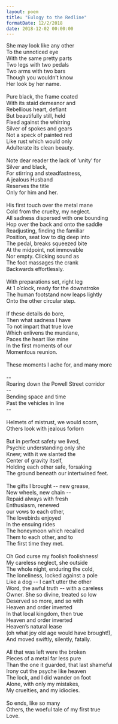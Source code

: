 ```yaml
---
layout: poem
title: "Eulogy to the Redline"
formatDate: 12/2/2018
date: 2018-12-02 00:00:00
---
```

She may look like any other<br>
To the unnoticed eye<br>
With the same pretty parts<br>
Two legs with two pedals<br>
Two arms with two bars<br>
Though you wouldn’t know<br>
Her look by her name.<br>
<br>
Pure black, the frame coated<br>
With its staid demeanor and<br>
Rebellious heart, defiant<br>
But beautifully still, held<br>
Fixed against the whirring<br>
Silver of spokes and gears<br>
Not a speck of painted red<br>
Like rust which would only<br>
Adulterate its clean beauty.<br>
<br>
Note dear reader the lack of ‘unity’ for<br>
Silver and black,<br>
For stirring and steadfastness,<br>
A jealous Husband<br>
Reserves the title<br>
Only for him and her.<br>
<br>
His first touch over the metal mane<br>
Cold from the cruelty, my neglect.<br>
All sadness dispersed with one bounding<br>
Hop over the back and onto the saddle<br>
Readjusting, finding the familiar<br>
Position, seat low to dig deep into<br>
The pedal, breaks squeezed bite<br>
At the midpoint, not immovable<br>
Nor empty.  Clicking sound as<br>
The foot massages the crank<br>
Backwards effortlessly.<br>
<br>
With preparations set, right leg<br>
At 1 o’clock, ready for the downstroke<br>
The human footstand now leaps lightly<br>
Onto the other circular step.<br>
<br>
If these details do bore,<br>
Then what sadness I have<br>
To not impart that true love<br>
Which enlivens the mundane,<br>
Paces the heart like mine<br>
In the first moments of our<br>
Momentous reunion.<br>
<br>
These moments I ache for, and many more<br>
<br>
--<br>
Roaring down the Powell Street corridor<br>
--<br>
Bending space and time<br>
Past the vehicles in line<br>
--<br>
<br>
Helmets of mistrust, we would scorn,<br>
Others look with jealous forlorn<br>
<br>
But in perfect safety we lived,<br>
Psychic understanding only she<br>
Knew; with it we slanted the<br>
Center of gravity itself,<br>
Holding each other safe, forsaking<br>
The ground beneath our intertwined feet.<br>
<br>
The gifts I brought -- new grease,<br>
New wheels, new chain --<br>
Repaid always with fresh<br>
Enthusiasm, renewed<br>
our vows to each other,<br>
The lovebirds enjoyed<br>
In the ensuing rides<br>
The honeymoon which recalled<br>
Them to each other, and to<br>
The first time they met.<br>
<br>
Oh God curse my foolish foolishness!<br>
My careless neglect, she outside<br>
The whole night, enduring the cold,<br>
The loneliness, locked against a pole<br>
Like a dog -- I can’t utter the other<br>
Word, the awful truth -- with a careless<br>
Owner.  She so divine, treated so low<br>
Deserved so more, and so with<br>
Heaven and order inverted<br>
In that local kingdom, then true<br>
Heaven and order inverted<br>
Heaven’s natural lease<br>
(oh what joy old age would have brought!),<br>
And moved swiftly, silently, fatally.<br>
<br>
All that was left were the broken<br>
Pieces of a metal far less pure<br>
Than the one it guarded, that last shameful<br>
Irony cut the psyche like heaven<br>
The lock, and I did wander on foot<br>
Alone, with only my mistakes,<br>
My cruelties, and my idiocies.<br>
<br>
So ends, like so many<br>
Others, the woeful tale of my first true<br>
Love.<br>


